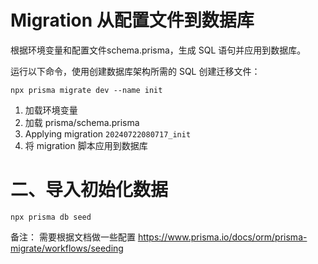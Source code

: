 
# Migration 从配置文件到数据库

根据环境变量和配置文件schema.prisma，生成 SQL 语句并应用到数据库。

运行以下命令，使用创建数据库架构所需的 SQL 创建迁移文件：
```
npx prisma migrate dev --name init
```
1. 加载环境变量
2. 加载 prisma/schema.prisma
3. Applying migration `20240722080717_init`
4. 将 migration 脚本应用到数据库


# 二、导入初始化数据


```
npx prisma db seed
```

备注： 需要根据文档做一些配置
https://www.prisma.io/docs/orm/prisma-migrate/workflows/seeding
